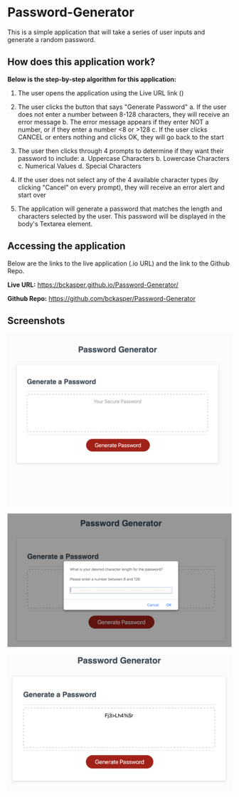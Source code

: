 # Password-Generator
This is a simple application that will take a series of user inputs and generate a random password. 



## How does this application work?
**Below is the step-by-step algorithm for this application:**

1. The user opens the application using the Live URL link ()

2. The user clicks the button that says "Generate Password"
    a. If the user does not enter a number between 8-128 characters, they will receive an error message
    b. The error message appears if they enter NOT a number, or if they enter a number <8 or >128
    c. If the user clicks CANCEL or enters nothing and clicks OK, they will go back to the start

3. The user then clicks through 4 prompts to determine if they want their password to include:
    a. Uppercase Characters
    b. Lowercase Characters
    c. Numerical Values
    d. Special Characters

4. If the user does not select any of the 4 available character types (by clicking "Cancel" on every prompt), they will receive an error alert and start over

5. The application will generate a password that matches the length and characters selected by the user. This password will be displayed in the body's Textarea element.




## Accessing the application
Below are the links to the live application (.io URL) and the link to the Github Repo.

**Live URL:** https://bckasper.github.io/Password-Generator/ 

**Github Repo:** https://github.com/bckasper/Password-Generator 




## Screenshots
![Screenshot of when the application is first opened](Assets/Screenshots/Pwd_Generator_First_Opened.png)

![Screenshot of a user prompt](Assets/Screenshots/Pwd_Generator_Prompts.png)

![Screenshot of the application after it generates a password](Assets/Screenshots/Pwd_Generator_Complete.png)